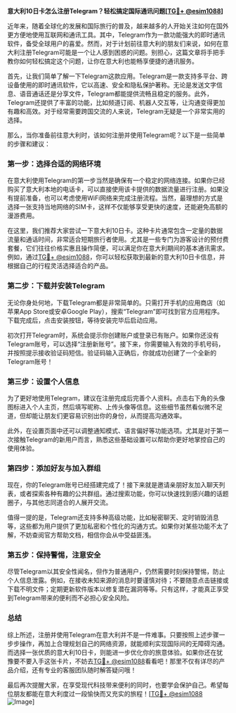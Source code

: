 **意大利10日卡怎么注册Telegram？轻松搞定国际通讯问题[[TG💪+ @esim1088](https://t.me/s/esim1088)]**

近年来，随着全球化的发展和国际旅行的普及，越来越多的人开始关注如何在国外更方便地使用互联网和通讯工具。其中，Telegram作为一款功能强大的即时通讯软件，备受全球用户的喜爱。然而，对于计划前往意大利的朋友们来说，如何在意大利注册Telegram可能是一个让人感到困惑的问题。别担心，这篇文章将手把手教你如何轻松搞定这个问题，让你在意大利也能畅享便捷的通讯服务。

首先，让我们简单了解一下Telegram这款应用。Telegram是一款支持多平台、跨设备使用的即时通讯软件，它以高速、安全和隐私保护著称。无论是发送文字信息、语音通话还是分享文件，Telegram都能提供流畅且稳定的服务。此外，Telegram还提供了丰富的功能，比如频道订阅、机器人交互等，让沟通变得更加有趣和高效。对于经常需要跨国交流的人来说，Telegram无疑是一个非常实用的选择。

那么，当你准备前往意大利时，该如何注册并使用Telegram呢？以下是一些简单的步骤和建议：

### **第一步：选择合适的网络环境**
在意大利使用Telegram的第一步当然是确保有一个稳定的网络连接。如果你已经购买了意大利本地的电话卡，可以直接使用该卡提供的数据流量进行注册。如果没有提前准备，也可以考虑使用WiFi网络来完成注册流程。当然，最理想的方式是选择一张支持当地网络的SIM卡，这样不仅能够享受更快的速度，还能避免高额的漫游费用。

在这里，我们推荐大家尝试一下意大利10日卡。这种卡片通常包含一定量的数据流量和通话时间，非常适合短期旅行者使用。尤其是一些专门为游客设计的预付费套餐，它们往往价格实惠且操作简便，可以满足你在意大利期间的基本通讯需求。例如，通过[TG💪+ @esim1088](https://t.me/s/esim1088)，你可以轻松获取到最新的意大利10日卡信息，并根据自己的行程灵活选择适合的产品。

### **第二步：下载并安装Telegram**
无论你身处何地，下载Telegram都是非常简单的。只需打开手机的应用商店（如苹果App Store或安卓Google Play），搜索“Telegram”即可找到官方应用程序。下载完成后，点击安装按钮，等待安装完毕后启动应用。

初次打开Telegram时，系统会提示你创建账户或登录已有账户。如果你还没有Telegram账号，可以选择“注册新账号”。接下来，你需要输入有效的手机号码，并按照提示接收验证码短信。验证码输入正确后，你就成功创建了一个全新的Telegram账号！

### **第三步：设置个人信息**
为了更好地使用Telegram，建议在注册完成后完善个人资料。点击右下角的头像图标进入个人主页，然后填写昵称、上传头像等信息。这些细节虽然看似微不足道，但却能让朋友们更容易识别出你的身份，从而提高沟通效率。

此外，在设置页面中还可以调整通知模式、语言偏好等功能选项。尤其是对于第一次接触Telegram的新用户而言，熟悉这些基础设置可以帮助你更好地掌控自己的使用体验。

### **第四步：添加好友与加入群组**
现在，你的Telegram账号已经搭建完成了！接下来就是邀请亲朋好友加入聊天列表，或者探索各种有趣的公共群组。通过搜索功能，你可以快速找到感兴趣的话题圈子，与其他志同道合的人展开交流。

值得一提的是，Telegram还支持多种高级功能，比如秘密聊天、定时销毁消息等，这些都为用户提供了更加私密和个性化的沟通方式。如果你对某些功能不太了解，不妨查阅官方帮助文档，相信你会从中受益匪浅。

### **第五步：保持警惕，注意安全**
尽管Telegram以其安全性闻名，但作为普通用户，仍然需要时刻保持警惕，防止个人信息泄露。例如，在接收未知来源的消息时要谨慎对待；不要随意点击链接或下载不明文件；定期更新软件版本以修复潜在漏洞等等。只有这样，才能真正享受到Telegram带来的便利而不必担心安全风险。

### **总结**
综上所述，注册并使用Telegram在意大利并不是一件难事。只要按照上述步骤一步步操作，再加上合理规划自己的网络资源，就能顺利实现国际间的无障碍沟通。而选择一张优质的意大利10日卡，则能进一步优化你的旅意体验。如果你还在犹豫要不要入手这张卡片，不妨去[TG💪+ @esim1088](https://t.me/s/esim1088)看看吧！那里不仅有详尽的产品介绍，还有专业的客服团队随时解答疑问哦！

最后再次提醒大家，在享受现代科技带来便利的同时，也要学会保护自己。希望每位朋友都能在意大利度过一段愉快而又充实的旅程！[[TG💪+ @esim1088](https://t.me/s/esim1088) ![Image](https://i.postimg.cc/4NQfJmqS/Snipaste-2025-05-13-00-14-12.png)]